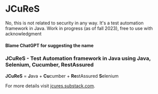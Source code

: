 # JCuReS
No, this is not related to security in any way. It's a test automation framework in Java.
Work in progress (as of fall 2023), free to use  with acknowledgment

####  Blame ChatGPT for suggesting the name


### JCuReS - Test Automation framework in Java using Java, Selenium, Cucumber, RestAssured

**JCuReS** = **J**ava + **Cu**cumber +   **Re**stAssured **S**elenium 

For more details visit [jcures.substack.com](https://jcures.substack.com/).

